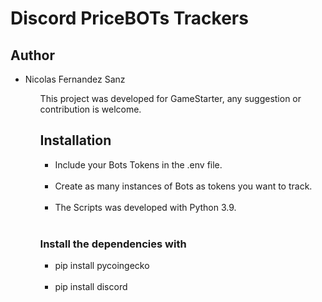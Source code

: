 # Discord PriceBOTs Trackers
<h2>Author</h2>
<ul>
<li>Nicolas Fernandez Sanz</li>
<ul>
This project was developed for GameStarter, any suggestion or contribution is welcome.
<h2>Installation</h2>
<ul>
<li>Include your Bots Tokens in the .env file.</li> <br>
<li>Create as many instances of Bots as tokens you want to track.</li><br>
<li>The Scripts was developed with Python 3.9.</li><br>  
</ul>
<h3>Install the dependencies with </h3>
<ul>
<li>pip install pycoingecko</li><br>
<li>pip install discord</li><br>
</ul>
